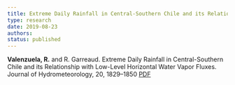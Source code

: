```yaml
---
title: Extreme Daily Rainfall in Central-Southern Chile and its Relationship with Low-Level Horizontal Water Vapor Fluxes
type: research
date: 2019-08-23
authors: 
status: published
---
```



__Valenzuela, R.__ and R. Garreaud. Extreme Daily Rainfall in Central-Southern Chile and its Relationship with Low-Level Horizontal Water Vapor Fluxes. Journal of Hydrometeorology, 20, 1829–1850 [PDF](http://dgf.uchile.cl/rene/PUBS/EPE.pdf)